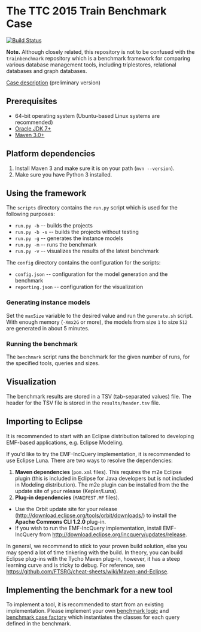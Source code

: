 # The TTC 2015 Train Benchmark Case

[![Build Status](https://travis-ci.org/FTSRG/trainbenchmark-ttc.svg?branch=master)](https://travis-ci.org/FTSRG/trainbenchmark-ttc)

**Note.** Although closely related, this repository is not to be confused with the `trainbenchmark` repository which is a benchmark framework for comparing various database management tools, including triplestores, relational databases and graph databases.

[Case description](https://www.sharelatex.com/github/repos/FTSRG/trainbenchmark-ttc-paper/builds/latest/output.pdf) (preliminary version)

## Prerequisites

* 64-bit operating system (Ubuntu-based Linux systems are recommended)
* [Oracle JDK 7+](https://github.com/FTSRG/cheat-sheets/wiki/Linux#oracle-jdk-7)
* [Maven 3.0+](https://github.com/FTSRG/cheat-sheets/wiki/Linux#maven-3)

## Platform dependencies

1. Install Maven 3 and make sure it is on your path (`mvn --version`).
1. Make sure you have Python 3 installed.

## Using the framework

The `scripts` directory contains the `run.py` script which is used for the following purposes:
* `run.py -b` -- builds the projects
* `run.py -b -s` -- builds the projects without testing
* `run.py -g` -- generates the instance models
* `run.py -m` -- runs the benchmark
* `run.py -v` -- visualizes the results of the latest benchmark

The `config` directory contains the configuration for the scripts:
* `config.json` -- configuration for the model generation and the benchmark
* `reporting.json` -- configuration for the visualization

### Generating instance models

Set the `maxSize` variable to the desired value and run the `generate.sh` script. With enough memory (`-Xmx2G` or more), the models from size `1` to size `512` are generated in about 5 minutes.

### Running the benchmark

The `benchmark` script runs the benchmark for the given number of runs, for the specified tools, queries and sizes.

## Visualization

The benchmark results are stored in a TSV (tab-separated values) file. The header for the TSV file is stored in the `results/header.tsv` file.

## Importing to Eclipse

It is recommended to start with an Eclipse distribution tailored to developing EMF-based applications, e.g. Eclipse Modeling.

If you'd like to try the EMF-IncQuery implementation, it is recommended to use Eclipse Luna. There are two ways to resolve the dependencies:

1. **Maven dependencies** (`pom.xml` files). This requires the m2e Eclipse plugin (this is included in Eclipse for Java developers but is not included in Modeling distribution). The m2e plugin can be installed from the the update site of your release (Kepler/Luna).
2. **Plug-in dependencies** (`MANIFEST.MF` files).
  * Use the Orbit update site for your release (<http://download.eclipse.org/tools/orbit/downloads/>) to install the **Apache Commons CLI 1.2.0** plug-in.
  * If you wish to run the EMF-IncQuery implementation, install EMF-IncQuery from <http://download.eclipse.org/incquery/updates/release>.

In general, we recommend to stick to your proven build solution, else you may spend a lot of time tinkering with the build. In theory, you can build Eclipse plug-ins with the Tycho Maven plug-in, however, it has a steep learning curve and is tricky to debug. For reference, see <https://github.com/FTSRG/cheat-sheets/wiki/Maven-and-Eclipse>.

## Implementing the benchmark for a new tool

To implement a tool, it is recommended to start from an existing implementation. Please implement your own  [benchmark logic](https://github.com/FTSRG/trainbenchmark-ttc/blob/master/hu.bme.mit.trainbenchmark.ttc.benchmark.java/src/main/java/hu/bme/mit/trainbenchmark/ttc/benchmark/java/JavaBenchmarkLogic.java) and [benchmark case factory](https://github.com/FTSRG/trainbenchmark-ttc/blob/master/hu.bme.mit.trainbenchmark.ttc.benchmark.java/src/main/java/hu/bme/mit/trainbenchmark/ttc/benchmark/java/benchmarkcases/JavaBenchmarkCaseFactory.java) which instantiates the classes for each query defined in the benchmark.
